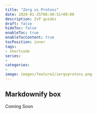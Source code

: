 ```yaml
---
title: "Zerg vs Protoss"
date: 2020-01-25T06:40:51+09:00
description: ZvP guides
draft: false
hideToc: false
enableToc: true
enableTocContent: true
tocPosition: inner
tags:
- shortcode
series:
-
categories:
-
image: images/feature2/zergvprotoss.png
---
```


## Markdownify box

Coming Soon